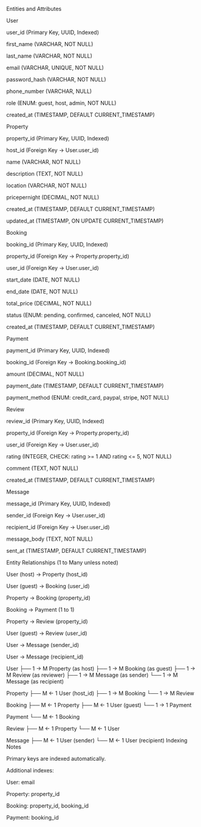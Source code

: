 Entities and Attributes

User

user_id (Primary Key, UUID, Indexed)

first_name (VARCHAR, NOT NULL)

last_name (VARCHAR, NOT NULL)

email (VARCHAR, UNIQUE, NOT NULL)

password_hash (VARCHAR, NOT NULL)

phone_number (VARCHAR, NULL)

role (ENUM: guest, host, admin, NOT NULL)

created_at (TIMESTAMP, DEFAULT CURRENT_TIMESTAMP)

Property

property_id (Primary Key, UUID, Indexed)

host_id (Foreign Key → User.user_id)

name (VARCHAR, NOT NULL)

description (TEXT, NOT NULL)

location (VARCHAR, NOT NULL)

pricepernight (DECIMAL, NOT NULL)

created_at (TIMESTAMP, DEFAULT CURRENT_TIMESTAMP)

updated_at (TIMESTAMP, ON UPDATE CURRENT_TIMESTAMP)

Booking

booking_id (Primary Key, UUID, Indexed)

property_id (Foreign Key → Property.property_id)

user_id (Foreign Key → User.user_id)

start_date (DATE, NOT NULL)

end_date (DATE, NOT NULL)

total_price (DECIMAL, NOT NULL)

status (ENUM: pending, confirmed, canceled, NOT NULL)

created_at (TIMESTAMP, DEFAULT CURRENT_TIMESTAMP)

Payment

payment_id (Primary Key, UUID, Indexed)

booking_id (Foreign Key → Booking.booking_id)

amount (DECIMAL, NOT NULL)

payment_date (TIMESTAMP, DEFAULT CURRENT_TIMESTAMP)

payment_method (ENUM: credit_card, paypal, stripe, NOT NULL)

Review

review_id (Primary Key, UUID, Indexed)

property_id (Foreign Key → Property.property_id)

user_id (Foreign Key → User.user_id)

rating (INTEGER, CHECK: rating >= 1 AND rating <= 5, NOT NULL)

comment (TEXT, NOT NULL)

created_at (TIMESTAMP, DEFAULT CURRENT_TIMESTAMP)

Message

message_id (Primary Key, UUID, Indexed)

sender_id (Foreign Key → User.user_id)

recipient_id (Foreign Key → User.user_id)

message_body (TEXT, NOT NULL)

sent_at (TIMESTAMP, DEFAULT CURRENT_TIMESTAMP)

Entity Relationships (1 to Many unless noted)

User (host) → Property (host_id)

User (guest) → Booking (user_id)

Property → Booking (property_id)

Booking → Payment (1 to 1)

Property → Review (property_id)

User (guest) → Review (user_id)

User → Message (sender_id)

User → Message (recipient_id)


User
 ├── 1 → M Property   (as host)
 ├── 1 → M Booking    (as guest)
 ├── 1 → M Review     (as reviewer)
 ├── 1 → M Message    (as sender)
 └── 1 → M Message    (as recipient)

Property
 ├── M ← 1 User       (host_id)
 ├── 1 → M Booking
 └── 1 → M Review

Booking
 ├── M ← 1 Property
 ├── M ← 1 User       (guest)
 └── 1 → 1 Payment

Payment
 └── M ← 1 Booking

Review
 ├── M ← 1 Property
 └── M ← 1 User

Message
 ├── M ← 1 User       (sender)
 └── M ← 1 User       (recipient)
Indexing Notes

Primary keys are indexed automatically.

Additional indexes:

User: email

Property: property_id

Booking: property_id, booking_id

Payment: booking_id
